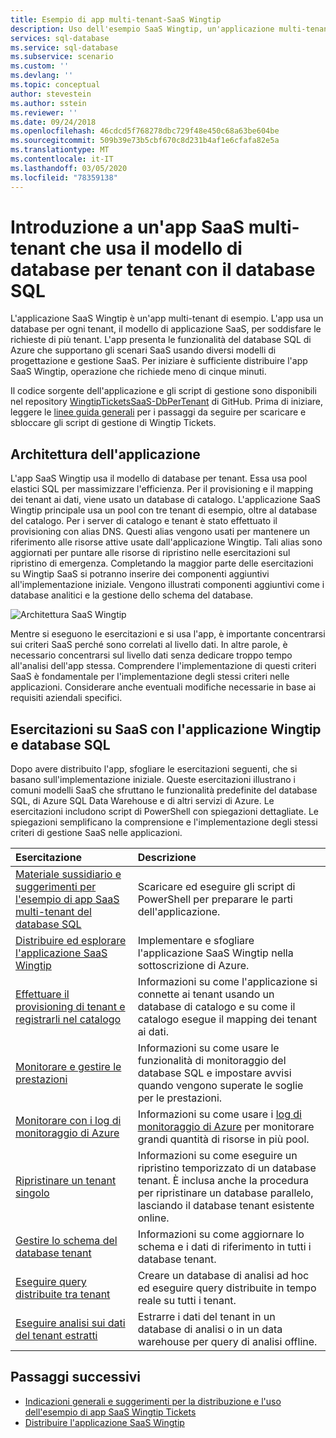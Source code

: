 ```yaml
---
title: Esempio di app multi-tenant-SaaS Wingtip
description: Uso dell'esempio SaaS Wingtip, un'applicazione multi-tenant di esempio basata sul database SQL di Azure
services: sql-database
ms.service: sql-database
ms.subservice: scenario
ms.custom: ''
ms.devlang: ''
ms.topic: conceptual
author: stevestein
ms.author: sstein
ms.reviewer: ''
ms.date: 09/24/2018
ms.openlocfilehash: 46cdcd5f768278dbc729f48e450c68a63be604be
ms.sourcegitcommit: 509b39e73b5cbf670c8d231b4af1e6cfafa82e5a
ms.translationtype: MT
ms.contentlocale: it-IT
ms.lasthandoff: 03/05/2020
ms.locfileid: "78359138"
---
```

# <a name="introduction-to-a-multitenant-saas-app-that-uses-the-database-per-tenant-pattern-with-sql-database"></a>Introduzione a un'app SaaS multi-tenant che usa il modello di database per tenant con il database SQL

L'applicazione SaaS Wingtip è un'app multi-tenant di esempio. L'app usa un database per ogni tenant, il modello di applicazione SaaS, per soddisfare le richieste di più tenant. L'app presenta le funzionalità del database SQL di Azure che supportano gli scenari SaaS usando diversi modelli di progettazione e gestione SaaS. Per iniziare è sufficiente distribuire l'app SaaS Wingtip, operazione che richiede meno di cinque minuti.

Il codice sorgente dell'applicazione e gli script di gestione sono disponibili nel repository [WingtipTicketsSaaS-DbPerTenant](https://github.com/Microsoft/WingtipTicketsSaaS-DbPerTenant) di GitHub. Prima di iniziare, leggere le [linee guida generali](saas-tenancy-wingtip-app-guidance-tips.md) per i passaggi da seguire per scaricare e sbloccare gli script di gestione di Wingtip Tickets.

## <a name="application-architecture"></a>Architettura dell'applicazione

L'app SaaS Wingtip usa il modello di database per tenant. Essa usa pool elastici SQL per massimizzare l'efficienza. Per il provisioning e il mapping dei tenant ai dati, viene usato un database di catalogo. L'applicazione SaaS Wingtip principale usa un pool con tre tenant di esempio, oltre al database del catalogo. Per i server di catalogo e tenant è stato effettuato il provisioning con alias DNS. Questi alias vengono usati per mantenere un riferimento alle risorse attive usate dall'applicazione Wingtip. Tali alias sono aggiornati per puntare alle risorse di ripristino nelle esercitazioni sul ripristino di emergenza. Completando la maggior parte delle esercitazioni su Wingtip SaaS si potranno inserire dei componenti aggiuntivi all'implementazione iniziale. Vengono illustrati componenti aggiuntivi come i database analitici e la gestione dello schema del database.


![Architettura SaaS Wingtip](media/saas-dbpertenant-wingtip-app-overview/app-architecture.png)


Mentre si eseguono le esercitazioni e si usa l'app, è importante concentrarsi sui criteri SaaS perché sono correlati al livello dati. In altre parole, è necessario concentrarsi sul livello dati senza dedicare troppo tempo all'analisi dell'app stessa. Comprendere l'implementazione di questi criteri SaaS è fondamentale per l'implementazione degli stessi criteri nelle applicazioni. Considerare anche eventuali modifiche necessarie in base ai requisiti aziendali specifici.

## <a name="sql-database-wingtip-saas-tutorials"></a>Esercitazioni su SaaS con l'applicazione Wingtip e database SQL

Dopo avere distribuito l'app, sfogliare le esercitazioni seguenti, che si basano sull'implementazione iniziale. Queste esercitazioni illustrano i comuni modelli SaaS che sfruttano le funzionalità predefinite del database SQL, di Azure SQL Data Warehouse e di altri servizi di Azure. Le esercitazioni includono script di PowerShell con spiegazioni dettagliate. Le spiegazioni semplificano la comprensione e l'implementazione degli stessi criteri di gestione SaaS nelle applicazioni.


| Esercitazione | Descrizione |
|:--|:--|
| [Materiale sussidiario e suggerimenti per l'esempio di app SaaS multi-tenant del database SQL](saas-tenancy-wingtip-app-guidance-tips.md) | Scaricare ed eseguire gli script di PowerShell per preparare le parti dell'applicazione. |
|[Distribuire ed esplorare l'applicazione SaaS Wingtip](saas-dbpertenant-get-started-deploy.md)|  Implementare e sfogliare l'applicazione SaaS Wingtip nella sottoscrizione di Azure. |
|[Effettuare il provisioning di tenant e registrarli nel catalogo](saas-dbpertenant-provision-and-catalog.md)| Informazioni su come l'applicazione si connette ai tenant usando un database di catalogo e su come il catalogo esegue il mapping dei tenant ai dati. |
|[Monitorare e gestire le prestazioni](saas-dbpertenant-performance-monitoring.md)| Informazioni su come usare le funzionalità di monitoraggio del database SQL e impostare avvisi quando vengono superate le soglie per le prestazioni. |
|[Monitorare con i log di monitoraggio di Azure](saas-dbpertenant-log-analytics.md) | Informazioni su come usare i [log di monitoraggio di Azure](../log-analytics/log-analytics-overview.md) per monitorare grandi quantità di risorse in più pool. |
|[Ripristinare un tenant singolo](saas-dbpertenant-restore-single-tenant.md)| Informazioni su come eseguire un ripristino temporizzato di un database tenant. È inclusa anche la procedura per ripristinare un database parallelo, lasciando il database tenant esistente online. |
|[Gestire lo schema del database tenant](saas-tenancy-schema-management.md)| Informazioni su come aggiornare lo schema e i dati di riferimento in tutti i database tenant. |
|[Eseguire query distribuite tra tenant](saas-tenancy-cross-tenant-reporting.md) | Creare un database di analisi ad hoc ed eseguire query distribuite in tempo reale su tutti i tenant.  |
|[Eseguire analisi sui dati del tenant estratti](saas-tenancy-tenant-analytics.md) | Estrarre i dati del tenant in un database di analisi o in un data warehouse per query di analisi offline. |


## <a name="next-steps"></a>Passaggi successivi

- [Indicazioni generali e suggerimenti per la distribuzione e l'uso dell'esempio di app SaaS Wingtip Tickets](saas-tenancy-wingtip-app-guidance-tips.md)
- [Distribuire l'applicazione SaaS Wingtip](saas-dbpertenant-get-started-deploy.md)

